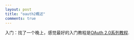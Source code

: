 ```yaml
---
layout: post
title: "oauth2概述"
comments: true
---
```

入门：找了一个晚上，感觉最好的入门教程是[OAuth 2.0系列教程](http://ifeve.com/oauth2-tutorial-all/).